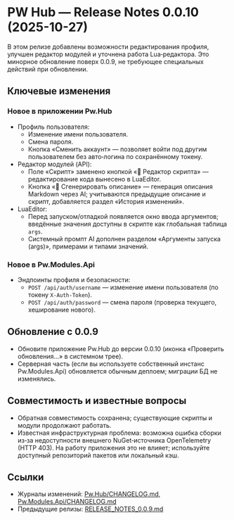 ﻿# PW Hub — Release Notes 0.0.10 (2025-10-27)

В этом релизе добавлены возможности редактирования профиля, улучшен редактор модулей и уточнена работа Lua‑редактора. Это минорное обновление поверх 0.0.9, не требующее специальных действий при обновлении.

## Ключевые изменения

### Новое в приложении Pw.Hub
- Профиль пользователя:
  - Изменение имени пользователя.
  - Смена пароля.
  - Кнопка «Сменить аккаунт» — позволяет войти под другим пользователем без авто‑логина по сохранённому токену.
- Редактор модулей (API):
  - Поле «Скрипт» заменено кнопкой «🧩 Редактор скрипта» — редактирование кода вынесено в LuaEditor.
  - Кнопка «🤖 Сгенерировать описание» — генерация описания Markdown через AI; учитываются предыдущие описание и скрипт, добавляется раздел «История изменений».
- LuaEditor:
  - Перед запуском/отладкой появляется окно ввода аргументов; введённые значения доступны в скрипте как глобальная таблица `args`.
  - Системный промпт AI дополнен разделом «Аргументы запуска (args)», примерами и типами значений.

### Новое в Pw.Modules.Api
- Эндпоинты профиля и безопасности:
  - `POST /api/auth/username` — изменение имени пользователя (по токену `X-Auth-Token`).
  - `POST /api/auth/password` — смена пароля (проверка текущего, хеширование нового).

## Обновление с 0.0.9
- Обновите приложение Pw.Hub до версии 0.0.10 (иконка «Проверить обновления…» в системном трее).
- Серверная часть (если вы используете собственный инстанс Pw.Modules.Api) обновляется обычным деплоем; миграции БД не изменялись.

## Совместимость и известные вопросы
- Обратная совместимость сохранена; существующие скрипты и модули продолжают работать.
- Известная инфраструктурная проблема: возможна ошибка сборки из‑за недоступности внешнего NuGet‑источника OpenTelemetry (HTTP 403). На работу приложения это не влияет; используйте доступный репозиторий пакетов или локальный кэш.

## Ссылки
- Журналы изменений: [Pw.Hub/CHANGELOG.md](Pw.Hub/CHANGELOG.md), [Pw.Modules.Api/CHANGELOG.md](Pw.Modules.Api/CHANGELOG.md)
- Предыдущие релизы: [RELEASE_NOTES_0.0.9.md](RELEASE_NOTES_0.0.9.md)
